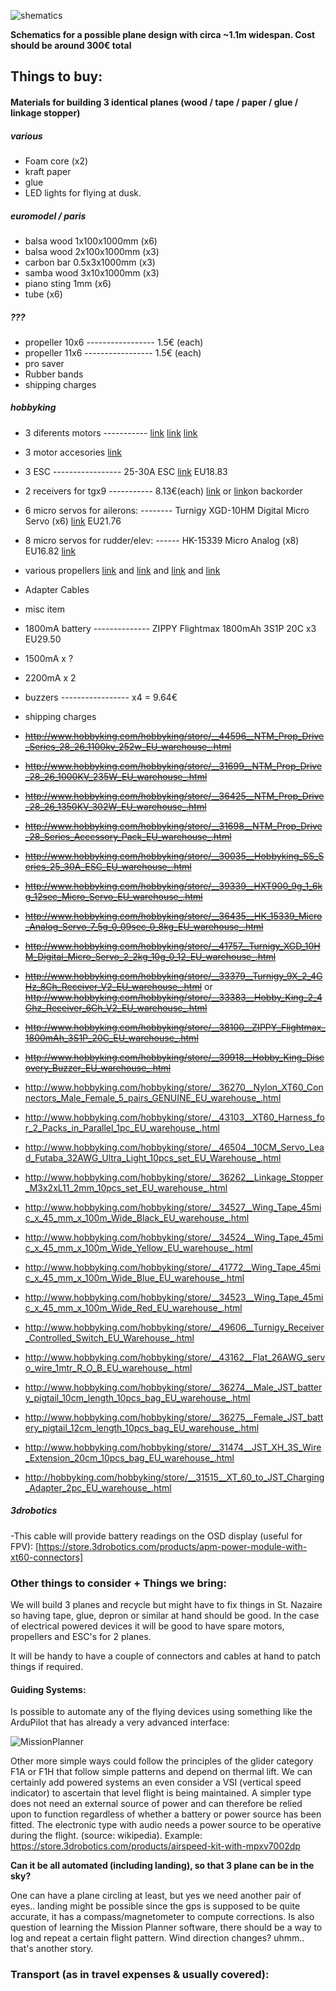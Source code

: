 ![shematics](https://raw.github.com/alejoduque/dronetones/master/imgs/shematics_BN.jpg)

**Schematics for a possible plane design with circa ~1.1m widespan. Cost should be around 300€ total**

## Things to buy:

#### Materials for building 3 identical planes (wood / tape / paper / glue / linkage stopper)

##### various
- Foam core (x2)
- kraft paper
- glue
- LED lights for flying at dusk.

##### euromodel / paris
- balsa wood 1x100x1000mm (x6) 
- balsa wood 2x100x1000mm (x3)
- carbon bar  0.5x3x1000mm (x3)
- samba wood 3x10x1000mm (x3)
- piano sting 1mm (x6)
- tube (x6)

##### ???
- propeller 10x6 ----------------- 1.5€ (each)
- propeller 11x6 ----------------- 1.5€ (each)
- pro saver
- Rubber bands
- shipping charges

##### hobbyking

- 3 diferents motors ----------- [link](http://www.hobbyking.com/hobbyking/store/__44596__NTM_Prop_Drive_Series_28_26_1100kv_252w_EU_warehouse_.html) [link](http://www.hobbyking.com/hobbyking/store/__31699__NTM_Prop_Drive_28_26_1000KV_235W_EU_warehouse_.html) [link](http://www.hobbyking.com/hobbyking/store/__36425__NTM_Prop_Drive_28_26_1350KV_302W_EU_warehouse_.html)
- 3 motor accesories [link](http://www.hobbyking.com/hobbyking/store/__31698__NTM_Prop_Drive_28_Series_Accessory_Pack_EU_warehouse_.html)
- 3 ESC ----------------- 25-30A ESC [link](http://www.hobbyking.com/hobbyking/store/__30035__Hobbyking_SS_Series_25_30A_ESC_EU_warehouse_.html) EU18.83
- 2 receivers for tgx9 -----------  8.13€(each) [link](http://www.hobbyking.com/hobbyking/store/__33379__Turnigy_9X_2_4GHz_8Ch_Receiver_V2_EU_warehouse_.html) or [link](ttp://www.hobbyking.com/hobbyking/store/__33383__Hobby_King_2_4Ghz_Receiver_6Ch_V2_EU_warehouse_.html)on backorder
- 6 micro servos for ailerons:  -------- Turnigy XGD-10HM Digital Micro Servo (x6) [link](http://www.hobbyking.com/hobbyking/store/__41757__Turnigy_XGD_10HM_Digital_Micro_Servo_2_2kg_10g_0_12_EU_warehouse_.html) EU21.76
- 8 micro servos for rudder/elev: ------ HK-15339 Micro Analog (x8)  EU16.82 [link](http://www.hobbyking.com/hobbyking/store/__36435__HK_15339_Micro_Analog_Servo_7_5g_0_09sec_0_8kg_EU_warehouse_.html)
- various propellers [link](http://www.hobbyking.com/hobbyking/store/__36250__APC_style_propeller_9x6_E_EU_warehouse_.html) and [link](http://www.hobbyking.com/hobbyking/store/__46532__APC_Style_Propeller_8x6_2_pc_EU_Warehouse_.html) and [link](http://www.hobbyking.com/hobbyking/store/__36248__APC_style_propeller_8x6_E_EU_warehouse_.html) and [link](http://www.hobbyking.com/hobbyking/store/__36246__APC_style_propeller_8x4_E_EU_warehouse_.html)

- Adapter Cables
- misc item
- 1800mA battery -------------- ZIPPY Flightmax 1800mAh 3S1P 20C x3  EU29.50
- 1500mA x ?
- 2200mA x 2
- buzzers ----------------- x4 = 9.64€
- shipping charges

- ~~http://www.hobbyking.com/hobbyking/store/__44596__NTM_Prop_Drive_Series_28_26_1100kv_252w_EU_warehouse_.html~~
- ~~http://www.hobbyking.com/hobbyking/store/__31699__NTM_Prop_Drive_28_26_1000KV_235W_EU_warehouse_.html~~
- ~~http://www.hobbyking.com/hobbyking/store/__36425__NTM_Prop_Drive_28_26_1350KV_302W_EU_warehouse_.html~~
- ~~http://www.hobbyking.com/hobbyking/store/__31698__NTM_Prop_Drive_28_Series_Accessory_Pack_EU_warehouse_.html~~
- ~~http://www.hobbyking.com/hobbyking/store/__30035__Hobbyking_SS_Series_25_30A_ESC_EU_warehouse_.html~~ 
- ~~http://www.hobbyking.com/hobbyking/store/__39339__HXT900_9g_1_6kg_12sec_Micro_Servo_EU_warehouse_.html~~
- ~~http://www.hobbyking.com/hobbyking/store/__36435__HK_15339_Micro_Analog_Servo_7_5g_0_09sec_0_8kg_EU_warehouse_.html~~
- ~~http://www.hobbyking.com/hobbyking/store/__41757__Turnigy_XGD_10HM_Digital_Micro_Servo_2_2kg_10g_0_12_EU_warehouse_.html~~
- ~~http://www.hobbyking.com/hobbyking/store/__33379__Turnigy_9X_2_4GHz_8Ch_Receiver_V2_EU_warehouse_.html~~ or ~~http://www.hobbyking.com/hobbyking/store/__33383__Hobby_King_2_4Ghz_Receiver_6Ch_V2_EU_warehouse_.html~~
- ~~http://www.hobbyking.com/hobbyking/store/__38100__ZIPPY_Flightmax_1800mAh_3S1P_20C_EU_warehouse_.html~~

- ~~http://www.hobbyking.com/hobbyking/store/__39918__Hobby_King_Discovery_Buzzer_EU_warehouse_.html~~
- http://www.hobbyking.com/hobbyking/store/__36270__Nylon_XT60_Connectors_Male_Female_5_pairs_GENUINE_EU_warehouse_.html
- http://www.hobbyking.com/hobbyking/store/__43103__XT60_Harness_for_2_Packs_in_Parallel_1pc_EU_warehouse_.html
- http://www.hobbyking.com/hobbyking/store/__46504__10CM_Servo_Lead_Futaba_32AWG_Ultra_Light_10pcs_set_EU_Warehouse_.html
- http://www.hobbyking.com/hobbyking/store/__36262__Linkage_Stopper_M3x2xL11_2mm_10pcs_set_EU_warehouse_.html
- http://www.hobbyking.com/hobbyking/store/__34527__Wing_Tape_45mic_x_45_mm_x_100m_Wide_Black_EU_warehouse_.html
- http://www.hobbyking.com/hobbyking/store/__34524__Wing_Tape_45mic_x_45_mm_x_100m_Wide_Yellow_EU_warehouse_.html
- http://www.hobbyking.com/hobbyking/store/__41772__Wing_Tape_45mic_x_45_mm_x_100m_Wide_Blue_EU_warehouse_.html
- http://www.hobbyking.com/hobbyking/store/__34523__Wing_Tape_45mic_x_45_mm_x_100m_Wide_Red_EU_warehouse_.html
- http://www.hobbyking.com/hobbyking/store/__49606__Turnigy_Receiver_Controlled_Switch_EU_Warehouse_.html
- http://www.hobbyking.com/hobbyking/store/__43162__Flat_26AWG_servo_wire_1mtr_R_O_B_EU_warehouse_.html
- http://www.hobbyking.com/hobbyking/store/__36274__Male_JST_battery_pigtail_10cm_length_10pcs_bag_EU_warehouse_.html
- http://www.hobbyking.com/hobbyking/store/__36275__Female_JST_battery_pigtail_12cm_length_10pcs_bag_EU_warehouse_.html
- http://www.hobbyking.com/hobbyking/store/__31474__JST_XH_3S_Wire_Extension_20cm_10pcs_bag_EU_warehouse_.html
- http://hobbyking.com/hobbyking/store/__31515__XT_60_to_JST_Charging_Adapter_2pc_EU_warehouse_.html

##### 3drobotics
-This cable will provide battery readings on the OSD display (useful for FPV):
[https://store.3drobotics.com/products/apm-power-module-with-xt60-connectors]





### Other things to consider + Things we bring:

We will build 3 planes and recycle but might have to fix things in St. Nazaire so having tape, glue, depron or similar at hand should be good. In the case of electrical powered devices it will be good to have spare motors, propellers and ESC's for 2 planes.

It will be handy to have a couple of connectors and cables at hand to patch things if required. 

#### Guiding Systems:

Is possible to automate any of the flying devices using something like the ArduPilot that has already a very advanced interface: 

![MissionPlanner](http://wiki.ardupilot-mega.googlecode.com/git/images/ArduPilotMegaImages/missionplanner2.PNG)

Other more simple ways could follow the principles of the glider category F1A or F1H that follow simple patterns and depend on thermal lift. We can certainly add powered systems an even consider 
a VSI (vertical speed indicator) to ascertain that level flight is being maintained. A simpler type does not need an external source of power and can therefore be relied upon to function regardless of whether a battery or power source has been fitted. The electronic type with audio needs a power source to be operative during the flight. (source: wikipedia). Example: https://store.3drobotics.com/products/airspeed-kit-with-mpxv7002dp

**Can it be all automated (including landing), so that 3 plane can be in the sky?**

One can have a plane circling at least, but yes we need another pair of eyes.. landing might be possible since the gps is supposed to be quite accurate, it has a compass/magnetometer to compute corrections. Is also question of learning the Mission Planner software, there should be a way to log and repeat a certain flight pattern. Wind direction changes? uhmm.. that's another story.


### Transport  (as in travel expenses & usually covered):